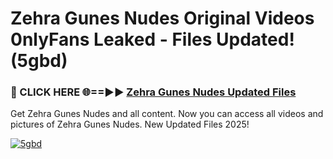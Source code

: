 # Zehra Gunes Nudes Original Videos 0nlyFans Leaked - Files Updated! (5gbd)

<h3>🔴 CLICK HERE 🌐==►► <a href="https://tinyurl.com/yrmya6cz" rel="nofollow">Zehra Gunes Nudes Updated Files</a></h3>

Get Zehra Gunes Nudes and all content. Now you can access all videos and pictures of Zehra Gunes Nudes. New Updated Files 2025!

[![5gbd](https://i.imgur.com/FMdXYCs.gif)](https://tinyurl.com/yrmya6cz)
